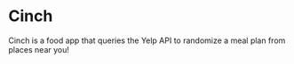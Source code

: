 # Cinch
Cinch is a food app that queries the Yelp API to randomize a meal plan from places near you!
